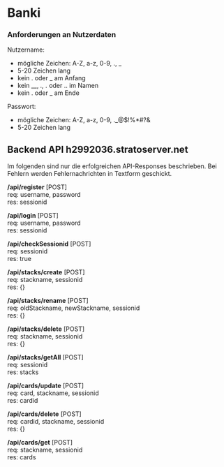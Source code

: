 

# Banki
### Anforderungen an Nutzerdaten
Nutzername:
- mögliche Zeichen: A-Z, a-z, 0-9, ., _
- 5-20 Zeichen lang
- kein . oder _ am Anfang
- kein __, _., ._ oder .. im Namen
- kein . oder _ am Ende

Passwort:
- mögliche Zeichen: A-Z, a-z, 0-9, ._@$!%*#?&
- 5-20 Zeichen lang
## Backend API h2992036.stratoserver.net
Im folgenden sind nur die erfolgreichen API-Responses beschrieben. Bei Fehlern werden Fehlernachrichten in Textform geschickt.

**/api/register** [POST]<br/>
req: username, password<br/>
res: sessionid<br/>

**/api/login** [POST]<br/>
req: username, password<br/>
res: sessionid

**/api/checkSessionid** [POST]<br/>
req: sessionid<br/>
res: true

**/api/stacks/create** [POST]<br/>
req: stackname, sessionid<br/>
res: {}

**/api/stacks/rename** [POST]<br/>
req: oldStackname, newStackname, sessionid<br/>
res: {}

**/api/stacks/delete** [POST]<br/>
req: stackname, sessionid<br/>
res: {}

**/api/stacks/getAll** [POST]<br/>
req: sessionid<br/>
res: stacks

**/api/cards/update** [POST]<br/>
req: card, stackname, sessionid<br/>
res: cardid

**/api/cards/delete** [POST]<br/>
req: cardid, stackname, sessionid<br/>
res: {}

**/api/cards/get** [POST]<br/>
req: stackname, sessionid<br/>
res: cards
